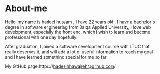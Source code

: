 # About-me 
Hello, my name is hadeel  hussam , I have 22 years  old , I have a bachelor's degree in software engineering from Balqa Applied University, I love web development, especially the front end, which I wish to learn and become professional with one day hopefully.

After graduation, I joined a software development course with LTUC that really deserves it, and will add a lot of useful information to reach my goal and I have learned something special for me so far 

My GitHub page:https://hadeelhhawajreh@github.com/

